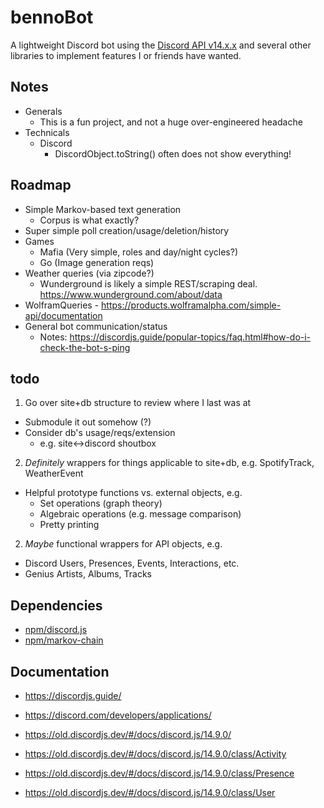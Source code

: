 # bennoBot
A lightweight Discord bot using the [Discord API v14.x.x](https://discord.js.org/) and several other libraries to implement features I or friends have wanted.

## Notes
- Generals
  - This is a fun project, and not a huge over-engineered headache
- Technicals
  - Discord
    - DiscordObject.toString() often does not show everything!

## Roadmap
- Simple Markov-based text generation
  - Corpus is what exactly?
- Super simple poll creation/usage/deletion/history
- Games
  - Mafia (Very simple, roles and day/night cycles?)
  - Go (Image generation reqs)
- Weather queries (via zipcode?)
  - Wunderground is likely a simple REST/scraping deal. https://www.wunderground.com/about/data
- WolframQueries - https://products.wolframalpha.com/simple-api/documentation
- General bot communication/status
  - Notes: https://discordjs.guide/popular-topics/faq.html#how-do-i-check-the-bot-s-ping

## todo
1. Go over site+db structure to review where I last was at

  - Submodule it out somehow (?)
  - Consider db's usage/reqs/extension
    - e.g. site<->discord shoutbox
2. *Definitely* wrappers for things applicable to site+db, e.g. SpotifyTrack, WeatherEvent

  - Helpful prototype functions vs. external objects, e.g.
    - Set operations (graph theory)
    - Algebraic operations (e.g. message comparison)
    - Pretty printing
2. _Maybe_ functional wrappers for API objects, e.g.

  - Discord Users, Presences, Events, Interactions, etc.
  - Genius Artists, Albums, Tracks


## Dependencies
- [npm/discord.js](https://github.com/discordjs/discord.js)
- [npm/markov-chain](https://github.com/bdchauvette/markov-chains)

## Documentation
* https://discordjs.guide/
* https://discord.com/developers/applications/

* https://old.discordjs.dev/#/docs/discord.js/14.9.0/
* https://old.discordjs.dev/#/docs/discord.js/14.9.0/class/Activity
* https://old.discordjs.dev/#/docs/discord.js/14.9.0/class/Presence
* https://old.discordjs.dev/#/docs/discord.js/14.9.0/class/User
